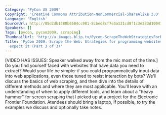 ```yaml
---
Category: 'PyCon US 2009'
Copyright: 'Creative Commons Attribution-NonCommercial-ShareAlike 3.0'
Language: 'English'
SourceUrl: http://05d2db1380b6504cc981-8cbed8cf7e3a131cd8f1c3e383d10041.r93.cf2.rackcdn.com/pycon-us-2009/167_pycon-2009-scrape-the-web-strategies-for-programming-websites-that-don-t-expect-it-part-3-of-3.mp4
Speakers: []
Tags: [pycon, pycon2009, scraping]
ThumbnailUrl: 'http://a.images.blip.tv/Pycon-ScrapeTheWebStrategiesForProgrammingWebsitesThatDontExp728-232.jpg'
Title: 'PyCon 2009: Scrape the Web: Strategies for programming websites that don''t
  expect it (Part 3 of 3)'
---
```

  
[VIDEO HAS ISSUES: Speaker walked away from the mic most of the time.] Do you
find yourself faced with websites that have data you need to extract? Would
your life be simpler if you could programmatically input data into web
applications, even those tuned to resist interaction by bots? We'll discuss
the basics of web scraping, and then dive into the details of different
methods and where they are most applicable. You'll leave with an understanding
of when to apply different tools, and learn about a "heavy hammer" for screen
scraping that I picked up at a project for the Electronic Frontier Foundation.
Atendees should bring a laptop, if possible, to try the examples we discuss
and optionally take notes.
